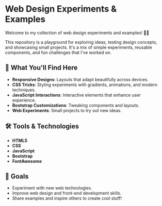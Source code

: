 # Web Design Experiments & Examples

Welcome to my collection of web design experiments and examples! 🎨✨

This repository is a playground for exploring ideas, testing design concepts, and showcasing small projects. It's a mix of simple experiments, reusable components, and fun challenges that I've worked on.

## 🌟 What You'll Find Here

- **Responsive Designs**: Layouts that adapt beautifully across devices.
- **CSS Tricks**: Styling experiments with gradients, animations, and modern techniques.
- **JavaScript Interactions**: Interactive elements that enhance user experience.
- **Bootstrap Customizations**: Tweaking components and layouts.
- **Web Experiments**: Small projects to try out new ideas.

## 🛠️ Tools & Technologies

- **HTML5**
- **CSS**
- **JavaScript**
- **Bootstrap**
- **FontAwesome**

## 🎯 Goals

- Experiment with new web technologies.
- Improve web design and front-end development skills.
- Share examples and inspire others to create cool stuff!
